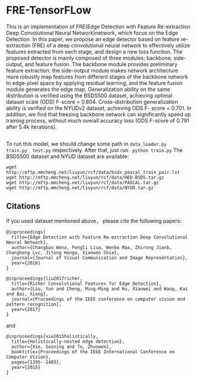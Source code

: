 # FRE-TensorFLow
This is an implementation of FRE(Edge Detection with Feature Re-extraction Deep Convolutional Neural Network)network, which focus on the Edge Detection.
In this paper, we propose an edge detector based on feature re-extraction (FRE) of a deep convolutional neural network to effectively utilize features extracted from each stage, and design a new loss function. The proposed detector is mainly composed of three modules: backbone, side-output, and feature fusion. The backbone module provides preliminary feature extraction; the side-output module makes network architecture more robustly map features from different stages of the backbone network to edge-pixel space by applying residual learning, and the feature fusion module generates the edge map. Generalization ability on the same distribution is verified using the BSDS500 dataset, achieving optimal dataset scale (ODS) F-score = 0.804. Cross-distribution generalization ability is verified on the NYUDv2 dataset, achieving ODS F- score = 0.701. In addition, we find that freezing backbone network can significantly speed up training process, without much overall accuracy loss (ODS F-score of 0.791 after 5.4k iterations).
## 
To run this model, we should change some path in ```data_loader.py   train.py  test.py``` respectively.
After that, just run 
                          ``` 
                          python train.py
                         ```
The BSDS500 dataset and NYUD dataset are available:
```
wget http://mftp.mmcheng.net/liuyun/rcf/data/bsds_pascal_train_pair.lst
wget http://mftp.mmcheng.net/liuyun/rcf/data/HED-BSDS.tar.gz
wget http://mftp.mmcheng.net/liuyun/rcf/data/PASCAL.tar.gz
wget http://mftp.mmcheng.net/liuyun/rcf/data/NYUD.tar.gz
```

## Citations
If you used dataset mentioned above， please cite the following papers:
```
@inproceedings{
  title={Edge Detection with Feature Re-extraction Deep Convolutional Neural Network},
  author={Changbao Wena, Pengli Liua, Wenbo Maa, Zhirong Jianb, Changheng Lvc, Jitong Honga, Xiaowen Shia},
  journal={Journal of Visual Communication and Image Representation},
  year={2018}
}
```
```
@inproceedings{liu2017richer,
  title={Richer Convolutional Features for Edge Detection},
  author={Liu, Yun and Cheng, Ming-Ming and Hu, Xiaowei and Wang, Kai and Bai, Xiang},
  journal={Proceedings of the IEEE conference on computer vision and pattern recognition},
  year={2017}
}
```
and 
```
@inproceedings{xie2015holistically,
  title={Holistically-nested edge detection},
  author={Xie, Saining and Tu, Zhuowen},
  booktitle={Proceedings of the IEEE International Conference on Computer Vision},
  pages={1395--1403},
  year={2015}
}
```
